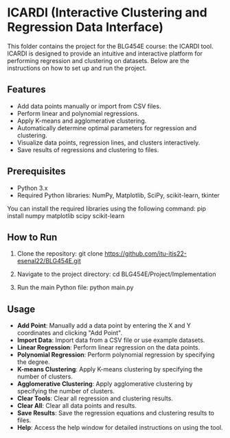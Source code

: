 # ICARDI (Interactive Clustering and Regression Data Interface)

This folder contains the project for the BLG454E course: the ICARDI tool. ICARDI is designed to provide an intuitive and interactive platform for performing regression and clustering on datasets. Below are the instructions on how to set up and run the project.

## Features
- Add data points manually or import from CSV files.
- Perform linear and polynomial regressions.
- Apply K-means and agglomerative clustering.
- Automatically determine optimal parameters for regression and clustering.
- Visualize data points, regression lines, and clusters interactively.
- Save results of regressions and clustering to files.

## Prerequisites
- Python 3.x
- Required Python libraries: NumPy, Matplotlib, SciPy, scikit-learn, tkinter

You can install the required libraries using the following command:
pip install numpy matplotlib scipy scikit-learn

## How to Run
1. Clone the repository:
git clone https://github.com/itu-itis22-esenal22/BLG454E.git

2. Navigate to the project directory:
cd BLG454E/Project/Implementation

3. Run the main Python file:
python main.py

## Usage
- **Add Point**: Manually add a data point by entering the X and Y coordinates and clicking "Add Point".
- **Import Data**: Import data from a CSV file or use example datasets.
- **Linear Regression**: Perform linear regression on the data points.
- **Polynomial Regression**: Perform polynomial regression by specifying the degree.
- **K-means Clustering**: Apply K-means clustering by specifying the number of clusters.
- **Agglomerative Clustering**: Apply agglomerative clustering by specifying the number of clusters.
- **Clear Tools**: Clear all regression and clustering results.
- **Clear All**: Clear all data points and results.
- **Save Results**: Save the regression equations and clustering results to files.
- **Help**: Access the help window for detailed instructions on using the tool.
